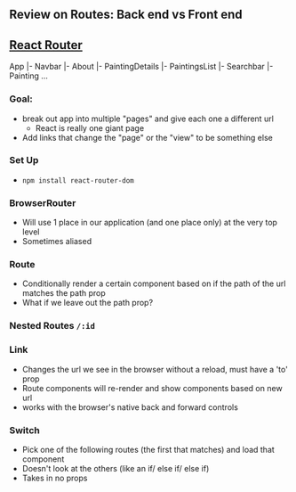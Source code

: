 ## Review on Routes: Back end vs Front end

## [React Router](https://reacttraining.com/react-router/web/guides/quick-start)

App
 |- Navbar
 |- About
 |- PaintingDetails
 |- PaintingsList
      |- Searchbar
      |- Painting
          ...

### Goal:
- break out app into multiple "pages" and give each one a different url
   - React is really one giant page
- Add links that change the "page" or the "view" to be something else 

### Set Up
- `npm install react-router-dom`

### BrowserRouter
- Will use 1 place in our application (and one place only) at the very top level
- Sometimes aliased

### Route
- Conditionally render a certain component based on if the path of the url matches the path prop
- What if we leave out the path prop?

### Nested Routes `/:id`

### Link
- Changes the url we see in the browser without a reload, must have a 'to' prop
- Route components will re-render and show components based on new url
- works with the browser's native back and forward controls


### Switch
- Pick one of the following routes (the first that matches) and load that component
- Doesn't look at the others (like an if/ else if/ else if)
- Takes in no props
